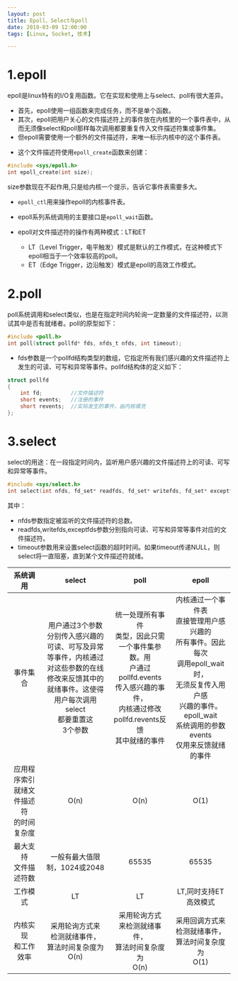 ```yaml
---
layout: post
title: Epoll、Select与poll
date: 2019-03-09 12:00:00
tags: [Linux, Socket, 技术]

---
```


# 1.epoll
epoll是linux特有的I/O复用函数。它在实现和使用上与select、poll有很大差异。
* 首先，epoll使用一组函数来完成任务，而不是单个函数。
* 其次，epoll把用户关心的文件描述符上的事件放在内核里的一个事件表中，从而无须像select和poll那样每次调用都要重复传入文件描述符集或事件集。
* 但epoll需要使用一个额外的文件描述符，来唯一标示内核中的这个事件表。
<!-- more -->
* 这个文件描述符使用`epoll_create`函数来创建：
```c
#include <sys/epoll.h>
int epoll_create(int size);
```
size参数现在不起作用,只是给内核一个提示，告诉它事件表需要多大。
* `epoll_ctl`用来操作epoll的内核事件表。
* epoll系列系统调用的主要接口是`epoll_wait`函数。

* epoll对文件描述符的操作有两种模式：LT和ET
    * LT（Level Trigger，电平触发）模式是默认的工作模式，在这种模式下epoll相当于一个效率较高的poll。
    * ET（Edge Trigger，边沿触发）模式是epoll的高效工作模式。

# 2.poll
poll系统调用和select类似，也是在指定时间内轮询一定数量的文件描述符，以测试其中是否有就绪者。poll的原型如下：
```c
#include <poll.h>
int poll(struct pollfd* fds, nfds_t nfds, int timeout);
```
* fds参数是一个pollfd结构类型的数组，它指定所有我们感兴趣的文件描述符上发生的可读、可写和异常等事件。pollfd结构体的定义如下：
```c
struct pollfd
{
    int fd;         //文件描述符
    short events;   //注册的事件
    short revents;  //实际发生的事件，由内核填充
};
```

# 3.select
select的用途：在一段指定时间内，监听用户感兴趣的文件描述符上的可读、可写和异常等事件。
```c
#include <sys/select.h>
int select(int nfds, fd_set* readfds, fd_set* writefds, fd_set* exceptfds, struct timeval* timeout);
```
其中：
* nfds参数指定被监听的文件描述符的总数。
* readfds,writefds,exceptfds参数分别指向可读、可写和异常等事件对应的文件描述符。
* timeout参数用来设置select函数的超时时间。如果timeout传递NULL，则select将一直阻塞，直到某个文件描述符就绪。


|系统调用|select|poll|epoll|
|:------:|:----:|:--:|:---:|
|事件集合|用户通过3个参数<br>分别传入感兴趣的<br>可读、可写及异常<br>等事件，内核通过<br>对这些参数的在线<br>修改来反馈其中的<br>就绪事件。这使得<br>用户每次调用select<br>都要重置这<br>3个参数|统一处理所有事件<br>类型，因此只需<br>一个事件集参数。用<br>户通过pollfd.events<br>传入感兴趣的事件，<br>内核通过修改<br>pollfd.revents反馈<br>其中就绪的事件|内核通过一个事件表<br>直接管理用户感兴趣的<br>所有事件。因此每次<br>调用epoll_wait时，<br>无须反复传入用户感<br>兴趣的事件。epoll_wait<br>系统调用的参数events<br>仅用来反馈就绪的事件|
|应用程序索引<br>就绪文件描述符<br>的时间复杂度|O(n)|O(n)|O(1)|
|最大支持<br>文件描述符数|一般有最大值限制，1024或2048|65535|65535|
|工作模式|LT|LT|LT,同时支持ET高效模式|
|内核实现<br>和工作效率|采用轮询方式来<br>检测就绪事件，<br>算法时间复杂度为<br>O(n)|采用轮询方式<br>来检测就绪事件，<br>算法时间复杂度为<br>O(n)|采用回调方式来<br>检测就绪事件，<br>算法时间复杂度为<br>O(1)|

